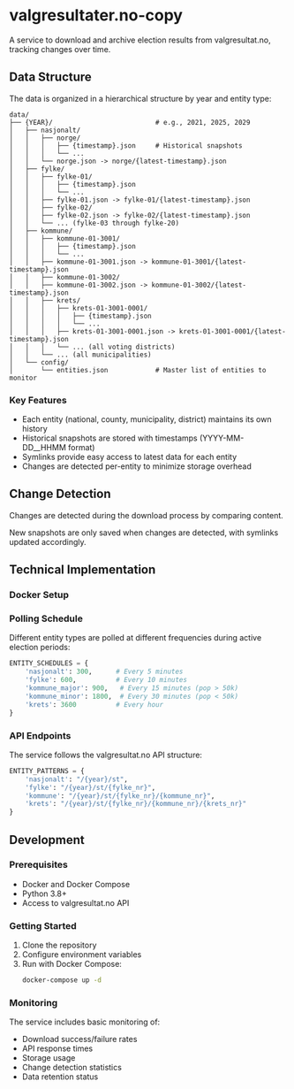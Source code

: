 # valgresultater.no-copy

A service to download and archive election results from valgresultat.no, tracking changes over time.

## Data Structure

The data is organized in a hierarchical structure by year and entity type:

```
data/
├── {YEAR}/                          # e.g., 2021, 2025, 2029
│   ├── nasjonalt/
│   │   ├── norge/
│   │   │   ├── {timestamp}.json     # Historical snapshots
│   │   │   └── ...
│   │   └── norge.json -> norge/{latest-timestamp}.json
│   ├── fylke/
│   │   ├── fylke-01/
│   │   │   ├── {timestamp}.json
│   │   │   └── ...
│   │   ├── fylke-01.json -> fylke-01/{latest-timestamp}.json
│   │   ├── fylke-02/
│   │   ├── fylke-02.json -> fylke-02/{latest-timestamp}.json
│   │   └── ... (fylke-03 through fylke-20)
│   ├── kommune/
│   │   ├── kommune-01-3001/
│   │   │   ├── {timestamp}.json
│   │   │   └── ...
│   │   ├── kommune-01-3001.json -> kommune-01-3001/{latest-timestamp}.json
│   │   ├── kommune-01-3002/
│   │   ├── kommune-01-3002.json -> kommune-01-3002/{latest-timestamp}.json
│   │   ├── krets/
│   │   │   ├── krets-01-3001-0001/
│   │   │   │   ├── {timestamp}.json
│   │   │   │   └── ...
│   │   │   ├── krets-01-3001-0001.json -> krets-01-3001-0001/{latest-timestamp}.json
│   │   │   └── ... (all voting districts)
│   │   └── ... (all municipalities)
│   └── config/
│       └── entities.json            # Master list of entities to monitor
```

### Key Features

- Each entity (national, county, municipality, district) maintains its own history
- Historical snapshots are stored with timestamps (YYYY-MM-DD__HHMM format)
- Symlinks provide easy access to latest data for each entity
- Changes are detected per-entity to minimize storage overhead

## Change Detection

Changes are detected during the download process by comparing content.

New snapshots are only saved when changes are detected, with symlinks updated accordingly.

## Technical Implementation

### Docker Setup

### Polling Schedule

Different entity types are polled at different frequencies during active election periods:

```python
ENTITY_SCHEDULES = {
    'nasjonalt': 300,      # Every 5 minutes
    'fylke': 600,          # Every 10 minutes  
    'kommune_major': 900,   # Every 15 minutes (pop > 50k)
    'kommune_minor': 1800,  # Every 30 minutes (pop < 50k)
    'krets': 3600          # Every hour
}
```

### API Endpoints

The service follows the valgresultat.no API structure:

```python
ENTITY_PATTERNS = {
    'nasjonalt': "/{year}/st",
    'fylke': "/{year}/st/{fylke_nr}",
    'kommune': "/{year}/st/{fylke_nr}/{kommune_nr}",
    'krets': "/{year}/st/{fylke_nr}/{kommune_nr}/{krets_nr}"
}
```

## Development

### Prerequisites

- Docker and Docker Compose
- Python 3.8+
- Access to valgresultat.no API

### Getting Started

1. Clone the repository
2. Configure environment variables
3. Run with Docker Compose:
   ```bash
   docker-compose up -d
   ```

### Monitoring

The service includes basic monitoring of:
- Download success/failure rates
- API response times
- Storage usage
- Change detection statistics
- Data retention status
